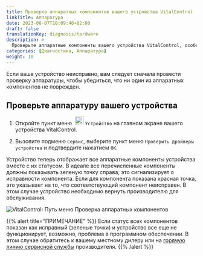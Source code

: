 ```yaml
---
title: Проверка аппаратных компонентов вашего устройства VitalControl
linkTitle: Аппаратура
date: 2023-08-07T10:09:46+02:00
draft: false
translationKey: diagnosis/hardware
description: >
  Проверьте аппаратные компоненты вашего устройства VitalControl, особенно если вы подозреваете наличие аппаратного дефекта.
categories: [Диагностика, Аппаратура]
weight: 10
---
```

Если ваше устройство неисправно, вам следует сначала провести проверку аппаратуры, чтобы убедиться, что ни один из аппаратных компонентов не поврежден.

## Проверьте аппаратуру вашего устройства

1. Откройте пункт меню &nbsp;<img src="/icons/device.svg" width="23" align="bottom" alt="Устройство" /> `Устройство` на главном экране вашего устройства VitalControl.

1. Вызовите подменю `Сервис`, выберите пункт меню `Проверить драйверы устройства` и подтвердите нажатием `OK`.

Устройство теперь отображает все аппаратные компоненты устройства вместе с их статусом. В идеале все перечисленные компоненты должны показывать зеленую точку справа; это сигнализирует о исправности компонента. Если для компонента показана красная точка, это указывает на то, что соответствующий компонент неисправен. В этом случае устройство необходимо вернуть производителю для обслуживания.

   ![VitalControl: Путь меню Проверка аппаратных компонентов](../images/device-check.png "Проверка аппаратуры")

{{% alert title="ПРИМЕЧАНИЕ" %}}
Если статус всех компонентов показан как исправный (зеленые точки) и устройство все еще не функционирует, возможно, проблема в программном обеспечении. В этом случае обратитесь к вашему местному дилеру или на [горячую линию сервисной службы](https://www.urbanonline.de/ru/contact) производителя.
{{% /alert %}}
